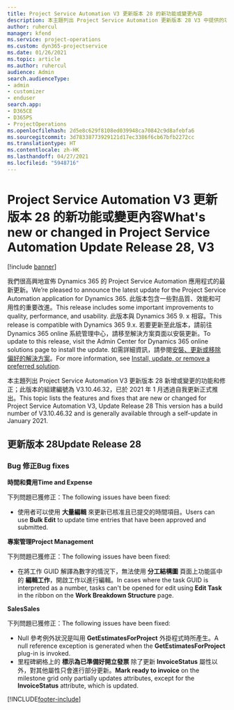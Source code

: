 ```yaml
---
title: Project Service Automation V3 更新版本 28 的新功能或變更內容
description: 本主題列出 Project Service Automation 更新版本 28 V3 中提供的功能和修正。
author: ruhercul
manager: kfend
ms.service: project-operations
ms.custom: dyn365-projectservice
ms.date: 01/26/2021
ms.topic: article
ms.author: ruhercul
audience: Admin
search.audienceType:
- admin
- customizer
- enduser
search.app:
- D365CE
- D365PS
- ProjectOperations
ms.openlocfilehash: 2d5e8c629f8108ed039948ca70842c9d8afebfa6
ms.sourcegitcommit: 3d78338773929121d17ec3386f6cb67bfb2272cc
ms.translationtype: HT
ms.contentlocale: zh-HK
ms.lasthandoff: 04/27/2021
ms.locfileid: "5948716"
---
```

# <a name="whats-new-or-changed-in-project-service-automation-update-release-28-v3"></a><span data-ttu-id="10b33-103">Project Service Automation V3 更新版本 28 的新功能或變更內容</span><span class="sxs-lookup"><span data-stu-id="10b33-103">What's new or changed in Project Service Automation Update Release 28, V3</span></span>

[!include [banner](../includes/psa-now-project-operations.md)]

<span data-ttu-id="10b33-104">我們很高興地宣佈 Dynamics 365 的 Project Service Automation 應用程式的最新更新。</span><span class="sxs-lookup"><span data-stu-id="10b33-104">We’re pleased to announce the latest update for the Project Service Automation application for Dynamics 365.</span></span> <span data-ttu-id="10b33-105">此版本包含一些對品質、效能和可用性的重要改進。</span><span class="sxs-lookup"><span data-stu-id="10b33-105">This release includes some important improvements to quality, performance, and usability.</span></span> <span data-ttu-id="10b33-106">此版本與 Dynamics 365 9. x 相容。</span><span class="sxs-lookup"><span data-stu-id="10b33-106">This release is compatible with Dynamics 365 9.x.</span></span> <span data-ttu-id="10b33-107">若要更新至此版本，請前往 Dynamics 365 online 系統管理中心，請移至解決方案頁面以安裝更新。</span><span class="sxs-lookup"><span data-stu-id="10b33-107">To update to this release, visit the Admin Center for Dynamics 365 online solutions page to install the update.</span></span> <span data-ttu-id="10b33-108">如需詳細資訊，請參閱[安裝、更新或移除偏好的解決方案](/power-platform/admin/install-remove-preferred-solution)。</span><span class="sxs-lookup"><span data-stu-id="10b33-108">For more information, see [Install, update, or remove a preferred solution](/power-platform/admin/install-remove-preferred-solution).</span></span>

<span data-ttu-id="10b33-109">本主題列出 Project Service Automation V3 更新版本 28 新增或變更的功能和修正；此版本的組建編號為 V3.10.46.32，已於 2021 年 1 月透過自我更新正式推出。</span><span class="sxs-lookup"><span data-stu-id="10b33-109">This topic lists the features and fixes that are new or changed for Project Service Automation V3, Update Release 28 This version has a build number of V3.10.46.32 and is generally available through a self-update in January 2021.</span></span>

## <a name="update-release-28"></a><span data-ttu-id="10b33-110">更新版本 28</span><span class="sxs-lookup"><span data-stu-id="10b33-110">Update Release 28</span></span>

### <a name="bug-fixes"></a><span data-ttu-id="10b33-111">Bug 修正</span><span class="sxs-lookup"><span data-stu-id="10b33-111">Bug fixes</span></span>

<span data-ttu-id="10b33-112">**時間和費用**</span><span class="sxs-lookup"><span data-stu-id="10b33-112">**Time and Expense**</span></span>

<span data-ttu-id="10b33-113">下列問題已獲修正：</span><span class="sxs-lookup"><span data-stu-id="10b33-113">The following issues have been fixed:</span></span>

- <span data-ttu-id="10b33-114">使用者可以使用 **大量編輯** 來更新已核准且已提交的時間項目。</span><span class="sxs-lookup"><span data-stu-id="10b33-114">Users can use **Bulk Edit** to update time entries that have been approved and submitted.</span></span>

<span data-ttu-id="10b33-115">**專案管理**</span><span class="sxs-lookup"><span data-stu-id="10b33-115">**Project Management**</span></span>

<span data-ttu-id="10b33-116">下列問題已獲修正：</span><span class="sxs-lookup"><span data-stu-id="10b33-116">The following issues have been fixed:</span></span>

- <span data-ttu-id="10b33-117">在將工作 GUID 解譯為數字的情況下，無法使用 **分工結構圖** 頁面上功能區中的 **編輯工作**，開啟工作以進行編輯。</span><span class="sxs-lookup"><span data-stu-id="10b33-117">In cases where the task GUID is interpreted as a number, tasks can't be opened for edit using **Edit Task** in the ribbon on the **Work Breakdown Structure** page.</span></span>

<span data-ttu-id="10b33-118">**Sales**</span><span class="sxs-lookup"><span data-stu-id="10b33-118">**Sales**</span></span>

<span data-ttu-id="10b33-119">下列問題已獲修正：</span><span class="sxs-lookup"><span data-stu-id="10b33-119">The following issues have been fixed:</span></span>

- <span data-ttu-id="10b33-120">Null 參考例外狀況是叫用 **GetEstimatesForProject** 外掛程式時所產生。</span><span class="sxs-lookup"><span data-stu-id="10b33-120">A null reference exception is generated when the **GetEstimatesForProject** plug-in is invoked.</span></span>
- <span data-ttu-id="10b33-121">里程碑網格上的 **標示為已準備好開立發票** 除了更新 **InvoiceStatus** 屬性以外，對其他屬性只會進行部分更新。</span><span class="sxs-lookup"><span data-stu-id="10b33-121">**Mark ready to invoice** on the milestone grid only partially updates attributes, except for the **InvoiceStatus** attribute, which is updated.</span></span>



[!INCLUDE[footer-include](../includes/footer-banner.md)]